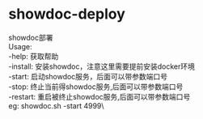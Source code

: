 # showdoc-deploy
showdoc部署\
Usage:\
    -help: 获取帮助\
    -install: 安装showdoc，注意这里需要提前安装docker环境\
    -start: 启动showdoc服务，后面可以带参数端口号\
    -stop: 终止当前得showdoc服务,后面可以带参数端口号\
    -restart: 重启被终止showdoc服务,后面可以带参数端口号\
	eg: showdoc.sh -start 4999\
	
